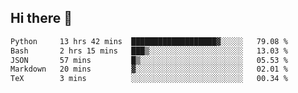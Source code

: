## Hi there 👋

<!--START_SECTION:waka-->

```txt
Python     13 hrs 42 mins  ███████████████████▓░░░░░   79.08 %
Bash       2 hrs 15 mins   ███▒░░░░░░░░░░░░░░░░░░░░░   13.03 %
JSON       57 mins         █▒░░░░░░░░░░░░░░░░░░░░░░░   05.53 %
Markdown   20 mins         ▓░░░░░░░░░░░░░░░░░░░░░░░░   02.01 %
TeX        3 mins          ░░░░░░░░░░░░░░░░░░░░░░░░░   00.34 %
```

<!--END_SECTION:waka-->

<!--
**OliverShang/OliverShang** is a ✨ _special_ ✨ repository because its `README.md` (this file) appears on your GitHub profile.

Here are some ideas to get you started:

- 🔭 I’m currently working on ...
- 🌱 I’m currently learning ...
- 👯 I’m looking to collaborate on ...
- 🤔 I’m looking for help with ...
- 💬 Ask me about ...
- 📫 How to reach me: ...
- 😄 Pronouns: ...
- ⚡ Fun fact: ...
-->
